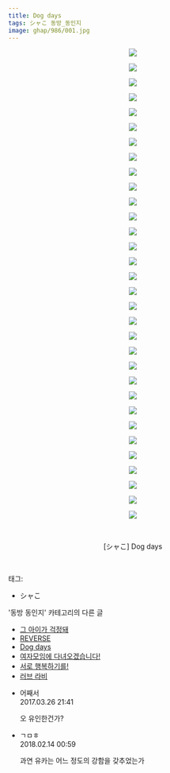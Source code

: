 ```yaml
---
title: Dog days
tags: シャこ 동방_동인지
image: ghap/986/001.jpg
---
```

<div class="article">
<p style="text-align: center; clear: none; float: none;"><img src="{{ site.nasurl }}/ghap/986/001.jpg"/></p>
<p style="text-align: center; clear: none; float: none;"><img src="{{ site.nasurl }}/ghap/986/002.jpg"/></p>
<p style="text-align: center; clear: none; float: none;"><img src="{{ site.nasurl }}/ghap/986/003.jpg"/></p>
<p style="text-align: center; clear: none; float: none;"><img src="{{ site.nasurl }}/ghap/986/004.jpg"/></p>
<p style="text-align: center; clear: none; float: none;"><img src="{{ site.nasurl }}/ghap/986/005.jpg"/></p>
<p style="text-align: center; clear: none; float: none;"><img src="{{ site.nasurl }}/ghap/986/006.jpg"/></p>
<p style="text-align: center; clear: none; float: none;"><img src="{{ site.nasurl }}/ghap/986/007.jpg"/></p>
<p style="text-align: center; clear: none; float: none;"><img src="{{ site.nasurl }}/ghap/986/008.jpg"/></p>
<p style="text-align: center; clear: none; float: none;"><img src="{{ site.nasurl }}/ghap/986/009.jpg"/></p>
<p style="text-align: center; clear: none; float: none;"><img src="{{ site.nasurl }}/ghap/986/010.jpg"/></p>
<p style="text-align: center; clear: none; float: none;"><img src="{{ site.nasurl }}/ghap/986/011.jpg"/></p>
<p style="text-align: center; clear: none; float: none;"><img src="{{ site.nasurl }}/ghap/986/012.jpg"/></p>
<p style="text-align: center; clear: none; float: none;"><img src="{{ site.nasurl }}/ghap/986/013.jpg"/></p>
<p style="text-align: center; clear: none; float: none;"><img src="{{ site.nasurl }}/ghap/986/014.jpg"/></p>
<p style="text-align: center; clear: none; float: none;"><img src="{{ site.nasurl }}/ghap/986/015.jpg"/></p>
<p style="text-align: center; clear: none; float: none;"><img src="{{ site.nasurl }}/ghap/986/016.jpg"/></p>
<p style="text-align: center; clear: none; float: none;"><img src="{{ site.nasurl }}/ghap/986/017.jpg"/></p>
<p style="text-align: center; clear: none; float: none;"><img src="{{ site.nasurl }}/ghap/986/018.jpg"/></p>
<p style="text-align: center; clear: none; float: none;"><img src="{{ site.nasurl }}/ghap/986/019.jpg"/></p>
<p style="text-align: center; clear: none; float: none;"><img src="{{ site.nasurl }}/ghap/986/020.jpg"/></p>
<p style="text-align: center; clear: none; float: none;"><img src="{{ site.nasurl }}/ghap/986/021.jpg"/></p>
<p style="text-align: center; clear: none; float: none;"><img src="{{ site.nasurl }}/ghap/986/022.jpg"/></p>
<p style="text-align: center; clear: none; float: none;"><img src="{{ site.nasurl }}/ghap/986/023.jpg"/></p>
<p style="text-align: center; clear: none; float: none;"><img src="{{ site.nasurl }}/ghap/986/024.jpg"/></p>
<p style="text-align: center; clear: none; float: none;"><img src="{{ site.nasurl }}/ghap/986/025.jpg"/></p>
<p style="text-align: center; clear: none; float: none;"><img src="{{ site.nasurl }}/ghap/986/026.jpg"/></p>
<p style="text-align: center; clear: none; float: none;"><img src="{{ site.nasurl }}/ghap/986/027.jpg"/></p>
<p style="text-align: center; clear: none; float: none;"><img src="{{ site.nasurl }}/ghap/986/028.jpg"/></p>
<p style="text-align: center; clear: none; float: none;"><img src="{{ site.nasurl }}/ghap/986/029.jpg"/></p>
<p style="text-align: center; clear: none; float: none;"><img src="{{ site.nasurl }}/ghap/986/030.jpg"/></p>
<p style="text-align: center; clear: none; float: none;"><img src="{{ site.nasurl }}/ghap/986/031.jpg"/></p>
<p style="text-align: center; clear: none; float: none;"><img src="{{ site.nasurl }}/ghap/986/032.jpg"/></p>
<p style="text-align: center; clear: none; float: none;"><br/></p>
<p style="text-align: center; clear: none; float: none;">[シャこ] Dog days</p>
<p><br/></p>
</div><div class="tagTrail">
<p>태그: </p>
<ul>
<li>シャこ</li>
</ul>
</div><div class="another">
<p>'동방 동인지' 카테고리의 다른 글</p>
<ul>
<li><a href="/2016-07-21-ghap_988">그 아이가 걱정돼</a></li>
<li><a href="/2016-07-21-ghap_987">REVERSE</a></li>
<li><a href="/2016-07-21-ghap_986">Dog days</a></li>
<li><a href="/2016-07-21-ghap_985">여자모임에 다녀오겠습니다!</a></li>
<li><a href="/2016-07-21-ghap_984">서로 행복하기를!</a></li>
<li><a href="/2016-07-21-ghap_983">러브 라비</a></li>
</ul>
</div><div class="cb_module cb_fluid">
<div class="cb_wrt cb_profile">
<div class="comment">
<ul>
<li class="cb_thumb_off" id="comment14949803">
<div class="cb_comment_area">
<div class="cb_info_area">
<div class="cb_section">
<span class="cb_nick_name">어째서</span>
</div>
<div class="cb_section">
<span class="cb_date">2017.03.26 21:41 </span>
</div>
</div>
<div class="cb_dsc_comment">
<p class="cb_dsc">
											오 유인한건가?
										</p>
</div>
</div></li>
<li class="cb_thumb_off" id="comment15199243">
<div class="cb_comment_area">
<div class="cb_info_area">
<div class="cb_section">
<span class="cb_nick_name">ㄱㅁㅎ</span>
</div>
<div class="cb_section">
<span class="cb_date">2018.02.14 00:59 </span>
</div>
</div>
<div class="cb_dsc_comment">
<p class="cb_dsc">
											과연 유카는 어느 정도의 강함을 갖추었는가
										</p>
</div>
</div></li>
</ul>
</div>
</div><!-- commentList close -->
</div>